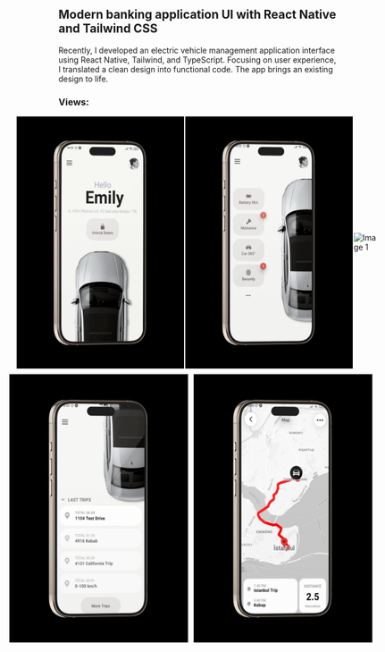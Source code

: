 ## Modern banking application UI with React Native and Tailwind CSS

Recently, I developed an electric vehicle management application interface using React Native, Tailwind, and TypeScript. Focusing on user experience, I translated a clean design into functional code. The app brings an existing design to life.


### Views:

<div style="display: flex; justify-content: center; align-items: center;">
    <img src="./assets/github/1.jpeg" alt="Image 1" width="300px" style="margin-right: 2px;object-fit:cover"/>
    <img src="./assets/github/2.jpeg" alt="Image 1" width="300px" style="margin-right: 2px;object-fit:cover"/>    
    <img src="./assets/github/appgif.gif" alt="Image 1" width="280px" style="margin-right: 10px;object-fit:cover"/>
   
</div>

<div style="display: flex; justify-content: center; align-items: center;margin-top:10px">
    <img src="./assets/github/3.jpeg" alt="Image 1" width="320px" style="margin-right: 10px;object-fit:cover"/>
    <img src="./assets/github/4.jpeg" alt="Image 1" width="320px" style="margin-right: 30px;object-fit:cover"/>
</div>
